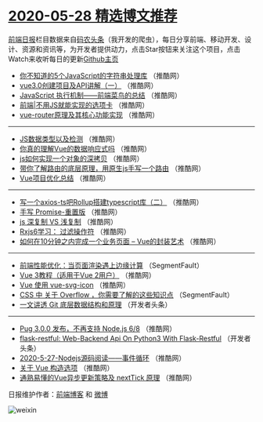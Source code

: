 # [2020-05-28 精选博文推荐](https://toutiao.qdkfweb.cn/date/2020/05/28)

[前端日报](https://qdkfweb.cn/c/news)栏目数据来自[码农头条](https://toutiao.qdkfweb.cn/)（我开发的爬虫），每日分享前端、移动开发、设计、资源和资讯等，为开发者提供动力，点击Star按钮来关注这个项目，点击Watch来收听每日的更新[Github主页](https://github.com/kujian/frontendDaily)
* [你不知道的5个JavaScript的字符串处理库](https://toutiao.qdkfweb.cn/142759.html) （推酷网）
* [vue3.0创建项目及API讲解（一）](https://toutiao.qdkfweb.cn/142770.html) （推酷网）
* [JavaScript 执行机制——前端菜鸟的总结](https://toutiao.qdkfweb.cn/142771.html) （推酷网）
* [前端|不用JS就能实现的选项卡](https://toutiao.qdkfweb.cn/142752.html) （推酷网）
* [vue-router原理及其核心功能实现](https://toutiao.qdkfweb.cn/142763.html) （推酷网）

***
* [JS数据类型以及检测](https://toutiao.qdkfweb.cn/142753.html) （推酷网）
* [你真的理解Vue的数据响应式吗](https://toutiao.qdkfweb.cn/142764.html) （推酷网）
* [js如何实现一个对象的深拷贝](https://toutiao.qdkfweb.cn/142754.html) （推酷网）
* [带你了解路由的底层原理，用原生js手写一个路由](https://toutiao.qdkfweb.cn/142765.html) （推酷网）
* [Vue项目优化总结](https://toutiao.qdkfweb.cn/142755.html) （推酷网）

***
* [写一个axios-ts吧Rollup搭建typescript库（二）](https://toutiao.qdkfweb.cn/142766.html) （推酷网）
* [手写 Promise-重置版](https://toutiao.qdkfweb.cn/142756.html) （推酷网）
* [js 深复制 VS 浅复制](https://toutiao.qdkfweb.cn/142767.html) （推酷网）
* [Rxjs6学习： 过滤操作符](https://toutiao.qdkfweb.cn/142757.html) （推酷网）
* [如何在10分钟之内完成一个业务页面 &#8211; Vue的封装艺术](https://toutiao.qdkfweb.cn/142768.html) （推酷网）

***
* [前端性能优化：当页面渲染遇上边缘计算](https://toutiao.qdkfweb.cn/142745.html) （SegmentFault）
* [Vue 3教程（适用于Vue 2用户）](https://toutiao.qdkfweb.cn/142758.html) （推酷网）
* [Vue 使用 vue-svg-icon](https://toutiao.qdkfweb.cn/142769.html) （推酷网）
* [CSS 中 关于 Overflow ，你需要了解的这些知识点](https://toutiao.qdkfweb.cn/142746.html) （SegmentFault）
* [一文讲透 Git 底层数据结构和原理](https://toutiao.qdkfweb.cn/142747.html) （开发者头条）

***
* [Pug 3.0.0 发布，不再支持 Node.js 6/8](https://toutiao.qdkfweb.cn/142760.html) （推酷网）
* [flask-restful: Web-Backend Api On Python3 With Flask-Restful](https://toutiao.qdkfweb.cn/142748.html) （开发者头条）
* [2020-5-27-Nodejs源码阅读——事件循环](https://toutiao.qdkfweb.cn/142761.html) （推酷网）
* [关于 Vue 构造选项](https://toutiao.qdkfweb.cn/142751.html) （推酷网）
* [通熟易懂的Vue异步更新策略及 nextTick 原理](https://toutiao.qdkfweb.cn/142762.html) （推酷网）

日报维护作者：[前端博客](https://qdkfweb.cn/) 和 [微博](https://qdkfweb.cn/go/weibo)

![weixin](https://user-images.githubusercontent.com/3055447/38468989-651132ac-3b80-11e8-8e6b-15122322a9d7.png)